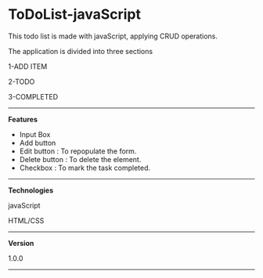 ﻿# ToDoList-javaScript

This todo list is made with javaScript, applying CRUD operations.

The application is divided into three sections

1-ADD ITEM

2-TODO

3-COMPLETED

<hr>

**Features**

* Input Box 
* Add button
* Edit button    : To repopulate the form.
* Delete button  : To delete the element.
* Checkbox       : To mark the task completed.
<hr>

**Technologies**

javaScript

HTML/CSS

<hr>

**Version**

1.0.0
<hr>
